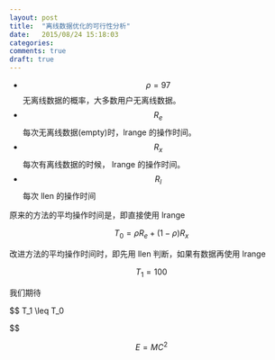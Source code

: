 ```yaml
---
layout: post
title:  "离线数据优化的可行性分析"
date:   2015/08/24 15:18:03
categories:
comments: true
draft: true
---
```



 - $$ \rho = 97% $$ 无离线数据的概率，大多数用户无离线数据。
 - $$ R_e $$ 每次无离线数据(empty)时，lrange 的操作时间。
 - $$ R_x $$ 每次有离线数据的时候， lrange 的操作时间。
 - $$ R_l $$ 每次 llen 的操作时间

原来的方法的平均操作时间是，即直接使用 lrange

$$
T_0 = \rho R_e + ( 1 - \rho ) R_x
$$

改进方法的平均操作时间时，即先用 llen 判断，如果有数据再使用 lrange

$$
T_1 = 100% * R_l + ( 1 - \rho ) R_x
$$

我们期待

$$
T_1 \leq T_0

$$



$$
E = M C^2
$$
